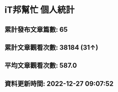 # iT邦幫忙 個人統計
## 累計發布文章篇數: 65
## 累計文章觀看次數: 38184 (31↑)
## 平均文章觀看次數: 587.0
## 資料更新時間: 2022-12-27 09:07:52